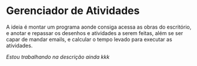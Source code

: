 # Gerenciador de Atividades

A ideia é montar um programa aonde consiga acessa as obras do escritório, e anotar e repassar os desenhos e atividades a serem feitas, além se ser capar de mandar emails, e calcular o tempo levado para executar as atividades.

<em>Estou trabalhando na descrição ainda kkk<em>
